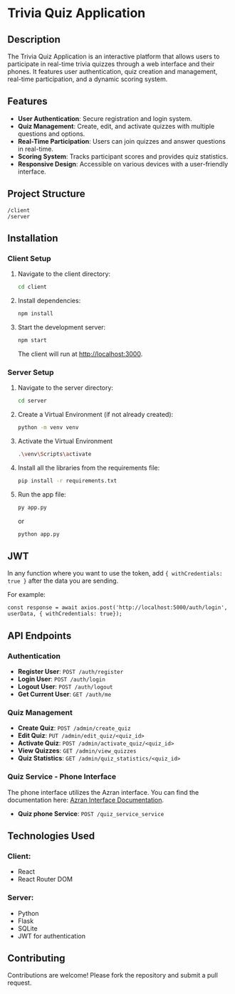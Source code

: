 # Trivia Quiz Application

## Description
The Trivia Quiz Application is an interactive platform that allows users to participate in real-time trivia quizzes through a web interface and their phones. It features user authentication, quiz creation and management, real-time participation, and a dynamic scoring system.

## Features
- **User Authentication**: Secure registration and login system.
- **Quiz Management**: Create, edit, and activate quizzes with multiple questions and options.
- **Real-Time Participation**: Users can join quizzes and answer questions in real-time.
- **Scoring System**: Tracks participant scores and provides quiz statistics.
- **Responsive Design**: Accessible on various devices with a user-friendly interface.

## Project Structure
```
/client
/server
```

## Installation


### Client Setup
1. Navigate to the client directory:
    ```sh
    cd client
    ```
2. Install dependencies:
    ```sh
    npm install
    ```
3. Start the development server:


    ```sh
    npm start
    ```
    The client will run at [http://localhost:3000](http://localhost:3000).

### Server Setup

1. Navigate to the server directory:
    ```sh
    cd server
    ```
2. Create a Virtual Environment (if not already created):
    ```sh
    python -m venv venv
    ```
3. Activate the Virtual Environment
    ```sh
    .\venv\Scripts\activate
    ```
4. Install all the libraries from the requirements file:
    ```sh
    pip install -r requirements.txt
    ```
5. Run the app file:
    ```sh
    py app.py
    ```
    or
    ```sh
    python app.py
    ```
## JWT
In any function where you want to use the token, add
``` { withCredentials: true } ```
after the data you are sending.

For example:

```const response = await axios.post('http://localhost:5000/auth/login', userData, { withCredentials: true}); ```

## API Endpoints

### Authentication
- **Register User**: `POST /auth/register`
- **Login User**: `POST /auth/login`
- **Logout User**: `POST /auth/logout`
- **Get Current User**: `GET /auth/me`

### Quiz Management
- **Create Quiz**: `POST /admin/create_quiz`
- **Edit Quiz**: `PUT /admin/edit_quiz/<quiz_id>`
- **Activate Quiz**: `POST /admin/activate_quiz/<quiz_id>`
- **View Quizzes**: `GET /admin/view_quizzes`
- **Quiz Statistics**: `GET /admin/quiz_statistics/<quiz_id>`

### Quiz Service - Phone Interface
The phone interface utilizes the Azran interface. You can find the documentation here: [Azran Interface Documentation](https://www.hazran.online/FreeArena/content/instructions).

- **Quiz phone Service**: `POST /quiz_service_service`

## Technologies Used

### Client:
- React
- React Router DOM


### Server:
- Python
- Flask
- SQLite
- JWT for authentication

## Contributing
Contributions are welcome! Please fork the repository and submit a pull request.
